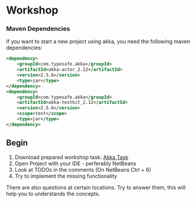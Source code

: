 # Workshop


### Maven Dependencies
If you want to start a new project using akka, you need the following maven dependencies:
```xml
<dependency>
    <groupId>com.typesafe.akka</groupId>
    <artifactId>akka-actor_2.12</artifactId>
    <version>2.5.6</version>
    <type>jar</type>
</dependency>
<dependency>
    <groupId>com.typesafe.akka</groupId>
    <artifactId>akka-testkit_2.12</artifactId>
    <version>2.5.6</version>
    <scope>test</scope>
    <type>jar</type>
</dependency>
```

## Begin

1. Download prepared workshop task: [Akka Task](https://rawgit.com/sebivenlo/akka-workshop2017/master/tutorial/Task.zip)
2. Open Project with your IDE - perferably NetBeans
3. Look at TODOs in the comments (On NetBeans Ctrl + 6)
4. Try to implement the missing functionality

There are also questions at certain locations. Try to answer them, this will help you to understands the concepts.
